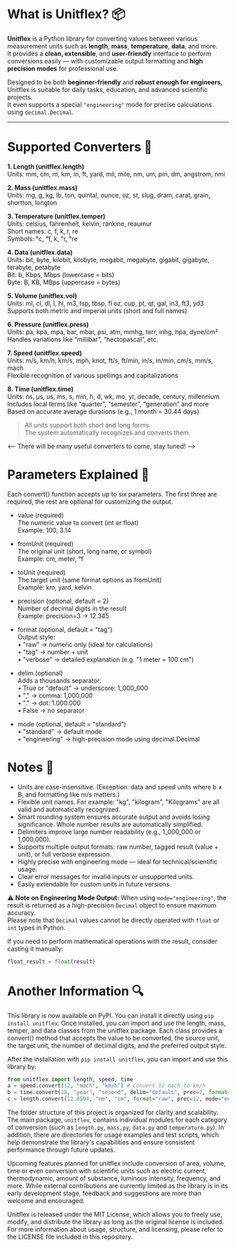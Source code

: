# What is Unitflex? 📦

**Unitflex** is a Python library for converting values between various measurement units such as **length**, **mass**, **temperature**, **data**, and more.  
It provides a **clean, extensible**, and **user-friendly** interface to perform conversions easily — with customizable output formatting and **high precision modes** for professional use.

Designed to be both **beginner-friendly** and **robust enough for engineers**, Unitflex is suitable for daily tasks, education, and advanced scientific projects.  
It even supports a special `"engineering"` mode for precise calculations using `decimal.Decimal`.

---

# Supported Converters 🧪 
**1. Length (unitflex.length)**<br>
Units: mm, cm, m, km, in, ft, yard, mil, mile, nm, um, pm, dm, angstrom, nmi

**2. Mass (unitflex.mass)**<br>
Units: mg, g, kg, lb, ton, quintal, ounce, oz, st, slug, dram, carat, grain, shortton, longton

**3. Temperature (unitflex.temper)**<br>
Units: celsius, fahrenheit, kelvin, rankine, reaumur<br>
Short names: c, f, k, r, re<br>
Symbols: °c, °f, k, °r, °re

**4. Data (unitflex.data)**<br>
Units: bit, byte, kilobit, kilobyte, megabit, megabyte, gigabit, gigabyte, terabyte, petabyte<br>
Bit: b, Kbps, Mbps (lowercase = bits)<br>
Byte: B, KB, MBps (uppercase = bytes)

**5. Volume (unitflex.vol)**<br>
Units: ml, cl, dl, l, hl, m3, tsp, tbsp, fl oz, cup, pt, qt, gal, in3, ft3, yd3<br>
Supports both metric and imperial units (short and full names)

**6. Pressure (unitflex.press)**<br>
Units: pa, kpa, mpa, bar, mbar, psi, atm, mmhg, torr, inhg, hpa, dyne/cm²<br>
Handles variations like “millibar”, “hectopascal”, etc.

**7. Speed (unitflex.speed)**<br>
Units: m/s, km/h, km/s, mph, knot, ft/s, ft/min, in/s, in/min, cm/s, mm/s, mach<br>
Flexible recognition of various spellings and capitalizations

**8. Time (unitflex.time)**<br>
Units: ns, μs, us, ms, s, min, h, d, wk, mo, yr, decade, century, millennium<br>
Includes local terms like “quarter”, “semester”, “generation” and more<br>
Based on accurate average durations (e.g., 1 month = 30.44 days)

> All units support both short and long forms.  
> The system automatically recognizes and converts them.

<-- There will be many useful converters to come, stay tuned! -->
<!-- There will be many useful converters to come, stay tuned! -->

# Parameters Explained 🔧
Each convert() function accepts up to six parameters. The first three are required, the rest are optional for customizing the output.

- value (required)<br> The numeric value to convert (int or float)<br> Example: 100, 3.14

- fromUnit (required)<br> The original unit (short, long name, or symbol)<br> Example: cm, meter, °f

- toUnit (required)<br> The target unit (same format options as fromUnit)<br> Example: km, yard, kelvin

- precision (optional, default = 2)<br> Number of decimal digits in the result<br> Example: precision=3 → 12.345

- format (optional, default = "tag")<br> Output style:<br> • "raw" → numeric only (ideal for calculations)<br> • "tag" → number + unit<br> • "verbose" → detailed explanation (e.g. "1 meter = 100 cm")

- delim (optional)<br> Adds a thousands separator:<br> • True or "default" → underscore: 1_000_000<br> • "," → comma: 1,000,000<br> • "." → dot: 1.000.000<br> • False → no separator

- mode (optional, default = "standard")<br> • "standard" → default mode<br> • "engineering" → high-precision mode using decimal.Decimal

# Notes 📌
- Units are case-insensitive. (Exception: data and speed units where b ≠ B, and formatting like m/s matters.)
- Flexible unit names. For example: "kg", "kilogram", "Kilograms" are all valid and automatically recognized.
- Smart rounding system ensures accurate output and avoids losing significance. Whole number results are automatically simplified.
- Delimiters improve large number readability (e.g., 1_000_000 or 1,000,000).
- Supports multiple output formats: raw number, tagged result (value + unit), or full verbose expression.
- Highly precise with engineering mode — ideal for technical/scientific usage.
- Clear error messages for invalid inputs or unsupported units.
- Easily extendable for custom units in future versions.

⚠️ **Note on Engineering Mode Output:**
When using `mode="engineering"`, the result is returned as a high-precision `Decimal` object to ensure maximum accuracy.<br>Please note that `Decimal` values cannot be directly operated with `float` or `int` types in Python.

If you need to perform mathematical operations with the result, consider casting it manually:
```python
float_result = float(result)
```

# Another Information 🔍
This library is now available on PyPI. You can install it directly using `pip install unitflex`. Once installed, you can import and use the length, mass, temper, and data classes from the unitflex package. Each class provides a convert() method that accepts the value to be converted, the source unit, the target unit, the number of decimal digits, and the preferred output style.

After the installation with `pip install unitflex`, you can import and use this library by:<br>
```python
from unitflex import length, speed, time
a = speed.convert(12, "mach", "km/h") # Convert 12 mach to km/h
b = time.convert(18, "year", "second", delim="default", prec=2, format="tag") # Convert 18 years to seconds using delim, prec and format paramaters
c = length.convert(12.0504, "nm", "cm", format="raw", prec=12, mode="engineering") # Converting 12.0504 nanometers to centimeters using `engineering mode` to obtain a highly accurate result — ideal for outputs with many decimal places.
```

The folder structure of this project is organized for clarity and scalability. The main package, `unitflex`, contains individual modules for each category of conversion (such as `length.py`, `mass.py`, `data.py` and `temperature.py`). In addition, there are directories for usage examples and test scripts, which help demonstrate the library's capabilities and ensure consistent performance through future updates.

Upcoming features planned for unitflex include conversion of area, volume, time or even conversion with scientific units such as electric current, thermodynamic, amount of substance, luminous intensity, frequency, and more. While external contributions are currently limited as the library is in its early development stage, feedback and suggestions are more than welcome and encouraged.

Unitflex is released under the MIT License, which allows you to freely use, modify, and distribute the library as long as the original license is included. For more information about usage, structure, and licensing, please refer to the LICENSE file included in this repository. 
